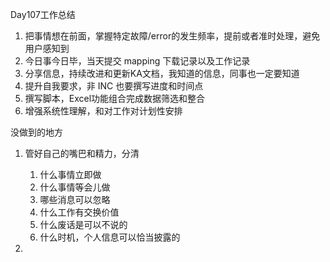 Day107工作总结

1. 把事情想在前面，掌握特定故障/error的发生频率，提前或者准时处理，避免用户感知到
2. 今日事今日毕，当天提交 mapping 下载记录以及工作记录
3. 分享信息，持续改进和更新KA文档，我知道的信息，同事也一定要知道
4. 提升自我要求，非 INC 也要撰写进度和时间点
5. 撰写脚本，Excel功能组合完成数据筛选和整合
6. 增强系统性理解，和对工作对计划性安排



没做到的地方

1. 管好自己的嘴巴和精力，分清
   1. 什么事情立即做
   2. 什么事情等会儿做
   3. 哪些消息可以忽略
   4. 什么工作有交换价值
   5. 什么废话是可以不说的
   6. 什么时机，个人信息可以恰当披露的

2. 